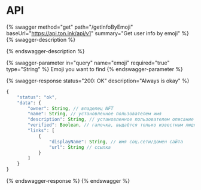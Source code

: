 # API

{% swagger method="get" path="/getInfoByEmoji" baseUrl="https://api.ton.ink/api/v1" summary="Get user info by emoji" %}
{% swagger-description %}

{% endswagger-description %}

{% swagger-parameter in="query" name="emoji" required="true" type="String" %}
Emoji you want to find
{% endswagger-parameter %}

{% swagger-response status="200: OK" description="Always is okay" %}
```javascript
{
    "status": "ok",
    "data": {
        "owner": String, // владелец NFT
        "name": String, // установленное пользователем имя
        "description": String, // установленное пользователем описание
        "verified": Boolean, // галочка, выдаётся только известным людям
        "links": [
            {
                "displayName": String, // имя соц.сети/домен сайта
                "url": String // ссылка
            }
        ]
    }
}
```
{% endswagger-response %}
{% endswagger %}
